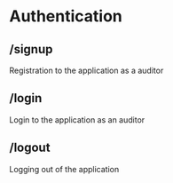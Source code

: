 # Authentication

## /signup
Registration to the application as a auditor

## /login
Login to the application as an auditor

## /logout
Logging out of the application